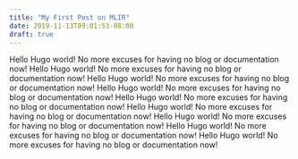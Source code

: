 ```yaml
---
title: "My First Post on MLIR"
date: 2019-11-13T09:01:53-08:00
draft: true
---
```


<!--img src="static/mlir-identity-07.svg" class="devsite-site-logo" alt="TensorFlow"-->
Hello Hugo world! No more excuses for having no blog or documentation now!
Hello Hugo world! No more excuses for having no blog or documentation now!
Hello Hugo world! No more excuses for having no blog or documentation now!
Hello Hugo world! No more excuses for having no blog or documentation now!
Hello Hugo world! No more excuses for having no blog or documentation now!
Hello Hugo world! No more excuses for having no blog or documentation now!
Hello Hugo world! No more excuses for having no blog or documentation now!
Hello Hugo world! No more excuses for having no blog or documentation now!
Hello Hugo world! No more excuses for having no blog or documentation now!

